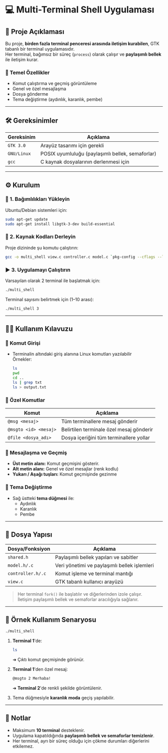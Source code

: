 # 💻 Multi-Terminal Shell Uygulaması

## 📌 Proje Açıklaması

Bu proje, **birden fazla terminal penceresi arasında iletişim kurabilen**, GTK tabanlı bir terminal uygulamasıdır.  
Her terminal, bağımsız bir süreç (`process`) olarak çalışır ve **paylaşımlı bellek** ile iletişim kurar.

### 🚀 Temel Özellikler
- Komut çalıştırma ve geçmiş görüntüleme
- Genel ve özel mesajlaşma
- Dosya gönderme
- Tema değiştirme (aydınlık, karanlık, pembe)

---

## 🛠️ Gereksinimler

| Gereksinim        | Açıklama                                        |
|-------------------|-------------------------------------------------|
| `GTK 3.0`         | Arayüz tasarımı için gerekli                    |
| `GNU/Linux`       | POSIX uyumluluğu (paylaşımlı bellek, semaforlar)|
| `gcc`             | C kaynak dosyalarının derlenmesi için           |

---

## ⚙️ Kurulum

### 🔧 1. Bağımlılıkları Yükleyin

Ubuntu/Debian sistemleri için:
```bash
sudo apt-get update
sudo apt-get install libgtk-3-dev build-essential
```

### 🔨 2. Kaynak Kodları Derleyin

Proje dizininde şu komutu çalıştırın:
```bash
gcc -o multi_shell view.c controller.c model.c `pkg-config --cflags --libs gtk+-3.0`
```

### ▶️ 3. Uygulamayı Çalıştırın

Varsayılan olarak 2 terminal ile başlatmak için:
```bash
./multi_shell
```

Terminal sayısını belirtmek için (1–10 arası):
```bash
./multi_shell 3
```

---

## 🧑‍💻 Kullanım Kılavuzu

### 🔹 Komut Girişi
- Terminalin altındaki giriş alanına Linux komutları yazılabilir  
  Örnekler:
  ```bash
  ls
  pwd
  cd ..
  ls | grep txt
  ls > output.txt
  ```

### 🔹 Özel Komutlar

| Komut                      | Açıklama                                           |
|----------------------------|----------------------------------------------------|
| `@msg <mesaj>`             | Tüm terminallere mesaj gönderir                    |
| `@msgto <id> <mesaj>`      | Belirtilen terminale özel mesaj gönderir          |
| `@file <dosya_adı>`        | Dosya içeriğini tüm terminallere yollar           |

### 🔹 Mesajlaşma ve Geçmiş
- **Üst metin alanı:** Komut geçmişini gösterir.
- **Alt metin alanı:** Genel ve özel mesajlar (renk kodlu)
- **Yukarı / Aşağı tuşları:** Komut geçmişinde gezinme

### 🎨 Tema Değiştirme
- Sağ üstteki **tema düğmesi** ile:
  - Aydınlık
  - Karanlık
  - Pembe

---

## 📁 Dosya Yapısı

| Dosya/Fonksiyon     | Açıklama                                               |
|---------------------|--------------------------------------------------------|
| `shared.h`          | Paylaşımlı bellek yapıları ve sabitler                |
| `model.h/.c`        | Veri yönetimi ve paylaşımlı bellek işlemleri          |
| `controller.h/.c`   | Komut işleme ve terminal mantığı                       |
| `view.c`            | GTK tabanlı kullanıcı arayüzü                          |

> Her terminal `fork()` ile başlatılır ve diğerlerinden izole çalışır.  
> İletişim paylaşımlı bellek ve semaforlar aracılığıyla sağlanır.

---

## 📌 Örnek Kullanım Senaryosu

```bash
./multi_shell
```

1. **Terminal 1**'de:
   ```bash
   ls
   ```
   ➜ Çıktı komut geçmişinde görünür.

2. **Terminal 1**'den özel mesaj:
   ```bash
   @msgto 2 Merhaba!
   ```
   ➜ **Terminal 2**'de renkli şekilde görüntülenir.

3. Tema düğmesiyle **karanlık moda** geçiş yapılabilir.

---

## 📝 Notlar

- Maksimum **10 terminal** desteklenir.
- Uygulama kapatıldığında **paylaşımlı bellek ve semaforlar temizlenir**.
- Her terminal, ayrı bir süreç olduğu için çökme durumları diğerlerini etkilemez.
